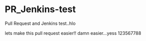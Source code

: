 # PR_Jenkins-test
Pull Request and Jenkins test..hlo

lets make this pull request easier!! damn easier...yess 123567788
